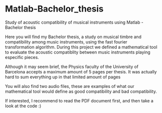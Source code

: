 # Matlab-Bachelor_thesis
Study of acoustic compatibility of musical instruments using Matlab - Bachelor thesis

Here you will find my Bachelor thesis, a study on musical timbre and compatibility among music instruments, using the fast fourier transformation algorithm. During this project we defined a mathematical tool to evaluate the acoustic compatiblity between music instruments playing especific pieces.

Although it may seem brief, the Physics faculty of the University of Barcelona accepts a maximum amount of 5 pages per thesis. 
It was actually hard to sum everything up in that limited amount of pages

You will also find two audio files, these are examples of what our mathematical tool would define as good compatibility and bad compatibility.

If interested, I recommend to read the PDF document first, and then take a look at the code :)
